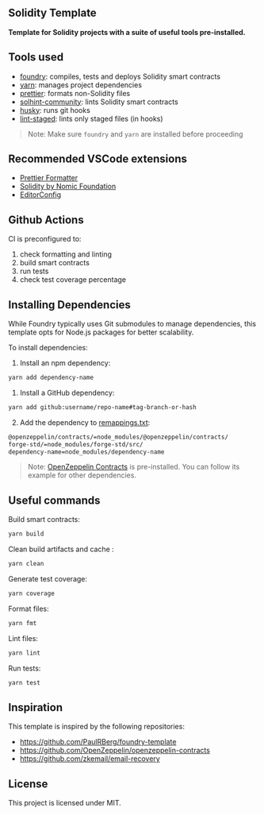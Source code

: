 <!-- Just for testing -->

## Solidity Template

**Template for Solidity projects with a suite of useful tools pre-installed.**

## Tools used

- [foundry](https://github.com/foundry-rs/foundry): compiles, tests and deploys Solidity smart contracts
- [yarn](https://github.com/yarnpkg/yarn): manages project dependencies
- [prettier](https://github.com/prettier/prettier): formats non-Solidity files
- [solhint-community](https://github.com/solhint-community/solhint-community): lints Solidity smart contracts
- [husky](https://github.com/typicode/husky): runs git hooks
- [lint-staged](https://github.com/lint-staged/lint-staged): lints only staged files (in hooks)

> Note: Make sure `foundry` and `yarn` are installed before proceeding

## Recommended VSCode extensions

- [Prettier Formatter](https://marketplace.visualstudio.com/items?itemName=esbenp.prettier-vscode)
- [Solidity by Nomic Foundation](https://marketplace.visualstudio.com/items?itemName=NomicFoundation.hardhat-solidity)
- [EditorConfig](https://marketplace.visualstudio.com/items?itemName=EditorConfig.EditorConfig)

## Github Actions

CI is preconfigured to:

1. check formatting and linting
2. build smart contracts
3. run tests
4. check test coverage percentage

## Installing Dependencies

While Foundry typically uses Git submodules to manage dependencies, this template opts for Node.js packages for better scalability.

To install dependencies:

1. Install an npm dependency:

```bash
yarn add dependency-name
```

1. Install a GitHub dependency:

```bash
yarn add github:username/repo-name#tag-branch-or-hash
```

2. Add the dependency to [remappings.txt](remappings.txt):

```bash
@openzeppelin/contracts/=node_modules/@openzeppelin/contracts/
forge-std/=node_modules/forge-std/src/
dependency-name=node_modules/dependency-name
```

> Note: [OpenZeppelin Contracts](https://github.com/OpenZeppelin/openzeppelin-contracts) is pre-installed. You can follow its example for other dependencies.

## Useful commands

Build smart contracts:

```bash
yarn build
```

Clean build artifacts and cache :

```bash
yarn clean
```

Generate test coverage:

```bash
yarn coverage
```

Format files:

```bash
yarn fmt
```

Lint files:

```bash
yarn lint
```

Run tests:

```bash
yarn test
```

## Inspiration

This template is inspired by the following repositories:

- https://github.com/PaulRBerg/foundry-template
- https://github.com/OpenZeppelin/openzeppelin-contracts
- https://github.com/zkemail/email-recovery

## License

This project is licensed under MIT.

